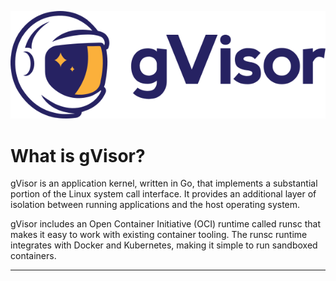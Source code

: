 ![alt text](image.png)

# What is gVisor?

gVisor is an application kernel, written in Go, that implements a substantial portion of the Linux system call interface. It provides an additional layer of isolation between running applications and the host operating system.

gVisor includes an Open Container Initiative (OCI) runtime called runsc that makes it easy to work with existing container tooling. The runsc runtime integrates with Docker and Kubernetes, making it simple to run sandboxed containers.

--- 

